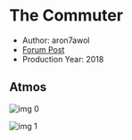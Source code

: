 # The Commuter

* Author: aron7awol
* [Forum Post](https://www.avsforum.com/threads/bass-eq-for-filtered-movies.2995212/post-56747676)
* Production Year: 2018

## Atmos

![img 0](https://i.imgur.com/0DpnPSZ.jpg)

![img 1](https://i.imgur.com/YlUB7WB.png)

